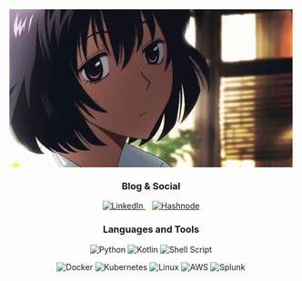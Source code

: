 <div align="center">
  <img alt="GIF" align="center" src=https://github.com/arzuozkan/arzuozkan/blob/main/hi.gif>

### Blog & Social

<p align="center">
  <a href="https://www.linkedin.com/in/arzuozkan/">
    <img src="https://img.shields.io/badge/linkedin-%230077B5.svg?style=for-the-badge&logo=linkedin&logoColor=white" alt="LinkedIn">
  </a>
  &nbsp;&nbsp;
  <a href="https://yorusec.hashnode.dev/">
    <img src="https://img.shields.io/badge/Hashnode-2962FF?style=for-the-badge&logo=hashnode&logoColor=white" alt="Hashnode">
  </a>
</p>

  
### Languages and Tools

![Python](https://img.shields.io/badge/python-3670A0?style=for-the-badge&logo=python&logoColor=ffdd54)
![Kotlin](https://img.shields.io/badge/kotlin-%237F52FF.svg?style=for-the-badge&logo=kotlin&logoColor=white)
![Shell Script](https://img.shields.io/badge/shell_script-%23121011.svg?style=for-the-badge&logo=gnu-bash&logoColor=white)

![Docker](https://img.shields.io/badge/docker-%230db7ed.svg?style=for-the-badge&logo=docker&logoColor=white)
![Kubernetes](https://img.shields.io/badge/kubernetes-%23326ce5.svg?style=for-the-badge&logo=kubernetes&logoColor=white)
![Linux](https://img.shields.io/badge/Linux-FCC624?style=for-the-badge&logo=linux&logoColor=black)
![AWS](https://img.shields.io/badge/Amazon%20AWS-232F3E?style=for-the-badge&logo=amazonaws&logoColor=white)
![Splunk](https://img.shields.io/badge/splunk-%23000000.svg?style=for-the-badge&logo=splunk&logoColor=white)




  
